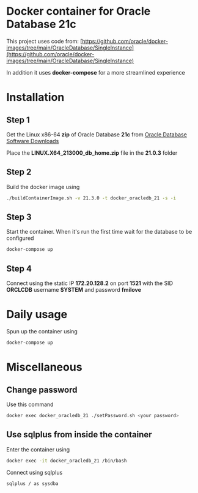 # Docker container for Oracle Database 21c
This project uses code from: [https://github.com/oracle/docker-images/tree/main/OracleDatabase/SingleInstance](https://github.com/oracle/docker-images/tree/main/OracleDatabase/SingleInstance)

In addition it uses **docker-compose** for a more streamlined experience

# Installation
## Step 1
Get the Linux x86-64 **zip** of Oracle Database **21c** from [Oracle Database Software Downloads](https://www.oracle.com/database/technologies/oracle-database-software-downloads.html)

Place the **LINUX.X64_213000_db_home.zip** file in the **21.0.3** folder

## Step 2
Build the docker image using
```bash
./buildContainerImage.sh -v 21.3.0 -t docker_oracledb_21 -s -i
```

## Step 3
Start the container. When it's run the first time wait for the database to be configured
```bash
docker-compose up
```

## Step 4
Connect using the static IP **172.20.128.2** on port **1521** with the SID **ORCLCDB** username **SYSTEM** and password **fmilove**

# Daily usage
Spun up the container using
```bash
docker-compose up
```

# Miscellaneous
## Change password
Use this command
```bash
docker exec docker_oracledb_21 ./setPassword.sh <your password>
```

## Use sqlplus from inside the container
Enter the container using 
```bash
docker exec -it docker_oracledb_21 /bin/bash
```
Connect using sqlplus
```bash
sqlplus / as sysdba
```
